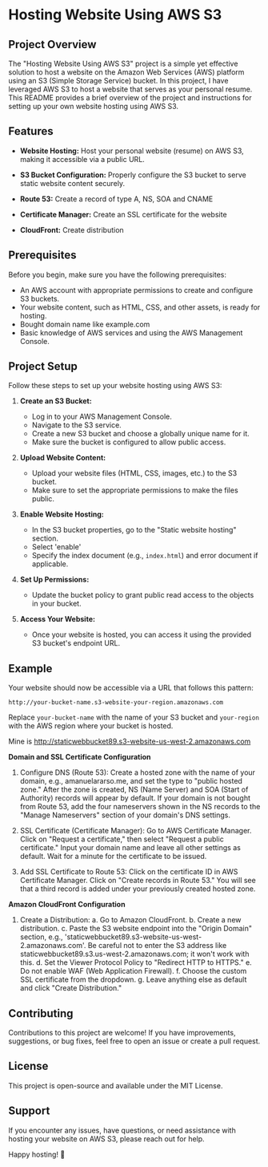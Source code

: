 # Hosting Website Using AWS S3

## Project Overview

The "Hosting Website Using AWS S3" project is a simple yet effective solution to host a website on the Amazon Web Services (AWS) platform using an S3 (Simple Storage Service) bucket. In this project, I have leveraged AWS S3 to host a website that serves as your personal resume. This README provides a brief overview of the project and instructions for setting up your own website hosting using AWS S3.

## Features

- **Website Hosting:** Host your personal website (resume) on AWS S3, making it accessible via a public URL.

- **S3 Bucket Configuration:** Properly configure the S3 bucket to serve static website content securely.
- **Route 53:** Create a record of type A, NS, SOA and CNAME
- **Certificate Manager:** Create an SSL certificate for the website
- **CloudFront:** Create distribution 

## Prerequisites

Before you begin, make sure you have the following prerequisites:

- An AWS account with appropriate permissions to create and configure S3 buckets.
- Your website content, such as HTML, CSS, and other assets, is ready for hosting.
- Bought domain name like example.com
- Basic knowledge of AWS services and using the AWS Management Console.

## Project Setup

Follow these steps to set up your website hosting using AWS S3:

1. **Create an S3 Bucket:**

   - Log in to your AWS Management Console.
   - Navigate to the S3 service.
   - Create a new S3 bucket and choose a globally unique name for it.
   - Make sure the bucket is configured to allow public access.

2. **Upload Website Content:**

   - Upload your website files (HTML, CSS, images, etc.) to the S3 bucket.
   - Make sure to set the appropriate permissions to make the files public.

3. **Enable Website Hosting:**

   - In the S3 bucket properties, go to the "Static website hosting" section.
   - Select 'enable'
   - Specify the index document (e.g., `index.html`) and error document if applicable.

4. **Set Up Permissions:**

   - Update the bucket policy to grant public read access to the objects in your bucket.

5. **Access Your Website:**

   - Once your website is hosted, you can access it using the provided S3 bucket's endpoint URL.

## Example

Your website should now be accessible via a URL that follows this pattern:

```
http://your-bucket-name.s3-website-your-region.amazonaws.com
```

Replace `your-bucket-name` with the name of your S3 bucket and `your-region` with the AWS region where your bucket is hosted.

Mine is http://staticwebbucket89.s3-website-us-west-2.amazonaws.com

**Domain and SSL Certificate Configuration**

1. Configure DNS (Route 53):
        Create a hosted zone with the name of your domain, e.g., amanuelararso.me, and set the type to "public hosted zone."
        After the zone is created, NS (Name Server) and SOA (Start of Authority) records will appear by default.
        If your domain is not bought from Route 53, add the four nameservers shown in the NS records to the "Manage Nameservers" section of your domain's DNS settings.

2. SSL Certificate (Certificate Manager):
        Go to AWS Certificate Manager.
        Click on "Request a certificate," then select "Request a public certificate."
        Input your domain name and leave all other settings as default.
        Wait for a minute for the certificate to be issued.

3. Add SSL Certificate to Route 53:
        Click on the certificate ID in AWS Certificate Manager.
        Click on "Create records in Route 53."
        You will see that a third record is added under your previously created hosted zone.

**Amazon CloudFront Configuration**

1. Create a Distribution:
        a. Go to Amazon CloudFront.
        b. Create a new distribution.
        c. Paste the S3 website endpoint into the "Origin Domain" section, e.g., 'staticwebbucket89.s3-website-us-west-2.amazonaws.com'. Be careful not to enter the S3 address like staticwebbucket89.s3.us-west-2.amazonaws.com; it won't work with this.
        d. Set the Viewer Protocol Policy to "Redirect HTTP to HTTPS."
        e. Do not enable WAF (Web Application Firewall).
        f. Choose the custom SSL certificate from the dropdown.
        g. Leave anything else as default and click "Create Distribution."

## Contributing

Contributions to this project are welcome! If you have improvements, suggestions, or bug fixes, feel free to open an issue or create a pull request.

## License

This project is open-source and available under the MIT License.

## Support

If you encounter any issues, have questions, or need assistance with hosting your website on AWS S3, please reach out for help.

Happy hosting! 🚀
